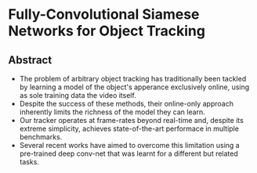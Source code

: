 # Fully-Convolutional Siamese Networks for Object Tracking

## Abstract

* The problem of arbitrary object tracking has traditionally been tackled by learning a model of the object's apperance exclusively online, using as sole training data the video itself.
* Despite the success of these methods, their online-only approach inherently limits the richness of the model they can learn.
* Our tracker operates at frame-rates beyond real-time and, despite its extreme simplicity, achieves state-of-the-art performace in multiple benchmarks.
* Several recent works have aimed to overcome this limitation using a pre-trained deep conv-net that was learnt for a different but related tasks.
